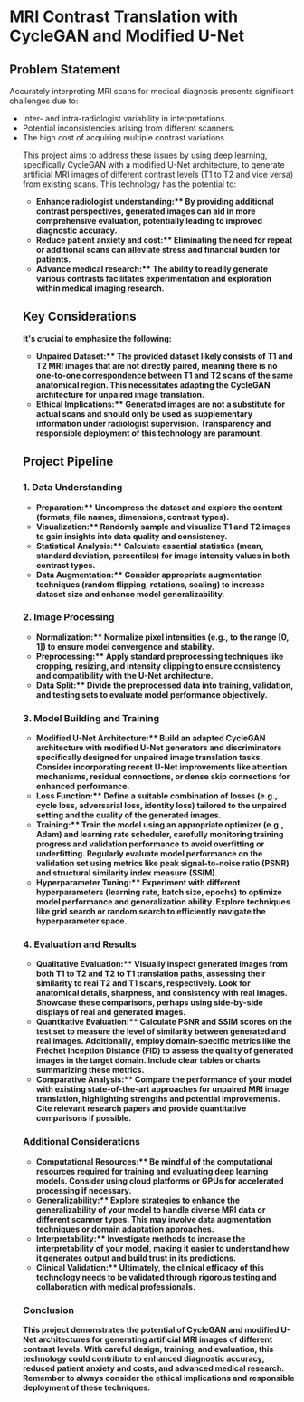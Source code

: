 <!DOCTYPE html>
<html lang="en">
<head>
<meta charset="UTF-8">
<meta name="viewport" content="width=device-width, initial-scale=1.0">
<title>MRI Contrast Translation with CycleGAN and Modified U-Net</title>
</head>
<body>

<h1>MRI Contrast Translation with CycleGAN and Modified U-Net</h1>

<h2>Problem Statement</h2>

<p>Accurately interpreting MRI scans for medical diagnosis presents significant challenges due to:</p>
<ul>
  <li>Inter- and intra-radiologist variability in interpretations.</li>
  <li>Potential inconsistencies arising from different scanners.</li>
  <li>The high cost of acquiring multiple contrast variations.</li>
</p>
<p>This project aims to address these issues by using deep learning, specifically CycleGAN with a modified U-Net architecture, to generate artificial MRI images of different contrast levels (T1 to T2 and vice versa) from existing scans. This technology has the potential to:</p>
<ul>
  <li><strong>Enhance radiologist understanding:** By providing additional contrast perspectives, generated images can aid in more comprehensive evaluation, potentially leading to improved diagnostic accuracy.</li>
  <li><strong>Reduce patient anxiety and cost:** Eliminating the need for repeat or additional scans can alleviate stress and financial burden for patients.</li>
  <li><strong>Advance medical research:** The ability to readily generate various contrasts facilitates experimentation and exploration within medical imaging research.</li>
</ul>

<h2>Key Considerations</h2>

<p>It's crucial to emphasize the following:</p>
<ul>
  <li><strong>Unpaired Dataset:** The provided dataset likely consists of T1 and T2 MRI images that are not directly paired, meaning there is no one-to-one correspondence between T1 and T2 scans of the same anatomical region. This necessitates adapting the CycleGAN architecture for unpaired image translation.</li>
  <li><strong>Ethical Implications:** Generated images are not a substitute for actual scans and should only be used as supplementary information under radiologist supervision. Transparency and responsible deployment of this technology are paramount.</li>
</ul>

<h2>Project Pipeline</h2>

<h3>1. Data Understanding</h3>

<ul>
  <li><strong>Preparation:** Uncompress the dataset and explore the content (formats, file names, dimensions, contrast types).</li>
  <li><strong>Visualization:** Randomly sample and visualize T1 and T2 images to gain insights into data quality and consistency.</li>
  <li><strong>Statistical Analysis:** Calculate essential statistics (mean, standard deviation, percentiles) for image intensity values in both contrast types.</li>
  <li><strong>Data Augmentation:** Consider appropriate augmentation techniques (random flipping, rotations, scaling) to increase dataset size and enhance model generalizability.</li>
</ul>

<h3>2. Image Processing</h3>

<ul>
  <li><strong>Normalization:** Normalize pixel intensities (e.g., to the range [0, 1]) to ensure model convergence and stability.</li>
  <li><strong>Preprocessing:** Apply standard preprocessing techniques like cropping, resizing, and intensity clipping to ensure consistency and compatibility with the U-Net architecture.</li>
  <li><strong>Data Split:** Divide the preprocessed data into training, validation, and testing sets to evaluate model performance objectively.</li>
</ul>

<h3>3. Model Building and Training</h3>

<ul>
  <li><strong>Modified U-Net Architecture:** Build an adapted CycleGAN architecture with modified U-Net generators and discriminators specifically designed for unpaired image translation tasks. Consider incorporating recent U-Net improvements like attention mechanisms, residual connections, or dense skip connections for enhanced performance.</li>
  <li><strong>Loss Function:** Define a suitable combination of losses (e.g., cycle loss, adversarial loss, identity loss) tailored to the unpaired setting and the quality of the generated images.</li>
  <li><strong>Training:** Train the model using an appropriate optimizer (e.g., Adam) and learning rate scheduler, carefully monitoring training progress and validation performance to avoid overfitting or underfitting. Regularly evaluate model performance on the validation set using metrics like peak signal-to-noise ratio (PSNR) and structural similarity index measure (SSIM).</li>
  <li><strong>Hyperparameter Tuning:** Experiment with different hyperparameters (learning rate, batch size, epochs) to optimize model performance and generalization ability. Explore techniques like grid search or random search to efficiently navigate the hyperparameter space.</li>
</ul>

<h3>4. Evaluation and Results</h3>
<ul>
<li><strong>Qualitative Evaluation:** Visually inspect generated images from both T1 to T2 and T2 to T1 translation paths, assessing their similarity to real T2 and T1 scans, respectively. Look for anatomical details, sharpness, and consistency with real images. Showcase these comparisons, perhaps using side-by-side displays of real and generated images.</li>
<li><strong>Quantitative Evaluation:** Calculate PSNR and SSIM scores on the test set to measure the level of similarity between generated and real images. Additionally, employ domain-specific metrics like the Fréchet Inception Distance (FID) to assess the quality of generated images in the target domain. Include clear tables or charts summarizing these metrics.</li>
<li><strong>Comparative Analysis:** Compare the performance of your model with existing state-of-the-art approaches for unpaired MRI image translation, highlighting strengths and potential improvements. Cite relevant research papers and provide quantitative comparisons if possible.</li>
</ul>

<h3>Additional Considerations</h3>

<ul>
<li><strong>Computational Resources:** Be mindful of the computational resources required for training and evaluating deep learning models. Consider using cloud platforms or GPUs for accelerated processing if necessary.</li>
<li><strong>Generalizability:** Explore strategies to enhance the generalizability of your model to handle diverse MRI data or different scanner types. This may involve data augmentation techniques or domain adaptation approaches.</li>
<li><strong>Interpretability:** Investigate methods to increase the interpretability of your model, making it easier to understand how it generates output and build trust in its predictions.</li>
<li><strong>Clinical Validation:** Ultimately, the clinical efficacy of this technology needs to be validated through rigorous testing and collaboration with medical professionals.</li>
</ul>

<h3>Conclusion</h3>

This project demonstrates the potential of CycleGAN and modified U-Net architectures for generating artificial MRI images of different contrast levels. With careful design, training, and evaluation, this technology could contribute to enhanced diagnostic accuracy, reduced patient anxiety and costs, and advanced medical research. Remember to always consider the ethical implications and responsible deployment of these techniques.

